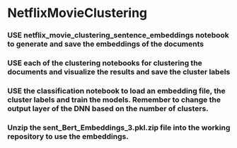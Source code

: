 # NetflixMovieClustering

### USE netflix_movie_clustering_sentence_embeddings notebook to generate and save the embeddings of the documents
### USE each of the clustering notebooks for clustering the documents and visualize the results and save the cluster labels
### USE the classification notebook to load an embedding file, the cluster labels and train the models. Remember to change the output layer of the DNN based on the number of clusters. 
### Unzip the sent_Bert_Embeddings_3.pkl.zip file into the working repository to use the embeddings.
